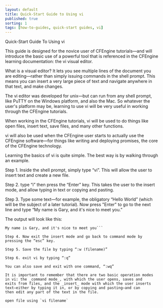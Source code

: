 ```yaml
---
layout: default
title: Quick-Start Guide to Using vi
published: true
sorting: 1
tags: [how-to-guides, quick-start guides, vi]
---
```



Quick-Start Guide To Using vi



This guide is designed for the novice user of CFEngine tutorials—and will introduce the basic 
use of a powerful tool that is referenced in the CFEngine learning documentation: the vi visual editor. 

What is a visual editor? It lets you see multiple lines of the document you are editing—rather than 
simply issuing commands in the shell prompt. This means you can insert a very large piece of text 
and navigate anywhere in that text, and make changes.

The vi editor was developed for unix—but can run from any shell prompt, like PuTTY on the Windows platform, 
and also the Mac. So whatever the user's platform may be, learning to use vi will be very useful in working 
through the CFEngine tutorials.

When working in the CFEngine tutorials, vi will be used to do things like open files, insert text, 
save files, and many other functions. 

vi will also be used when the CFEngine user starts to actually use the CFEngine software—for things 
like writing and deploying promises, the core of the CFEngine technology.
 
Learning the basics of vi is quite simple. The best way is by walking through an example.

Step 1. Inside the shell prompt, simply type “vi”. This will allow the user to insert text and create a new file.

Step 2. type “i” then press the “Enter” key. This takes the user to the insert mode, and allow typing in text or copying and pasting.

Step 3. Type some text—for example, the  obligatory “Hello World” (which will be the subject of a later tutorial). 
Now press "Enter" to go to the next line and type “My name is Gary, and it's nice to meet you.”

The output will look like this: 

```Hello World
My name is Gary, and it's nice to meet you```

Step 4. Now exit the insert mode and go back to command mode by pressing the “esc” key.

Step 5. Save the file by typing “:w (filename)” 

Step 6. exit vi by typing “:q” 

You can also save and exit with one command, “:wq”

It is important to remember that there are two basic operation modes in vi: the _command mode_, with which the user opens, saves and 
exits from files, and the _insert_ mode with which the user inserts text—either by typing it in, or by copying and pasting—and can 
then edit any part of the text in the file.

open file using `vi filename`


